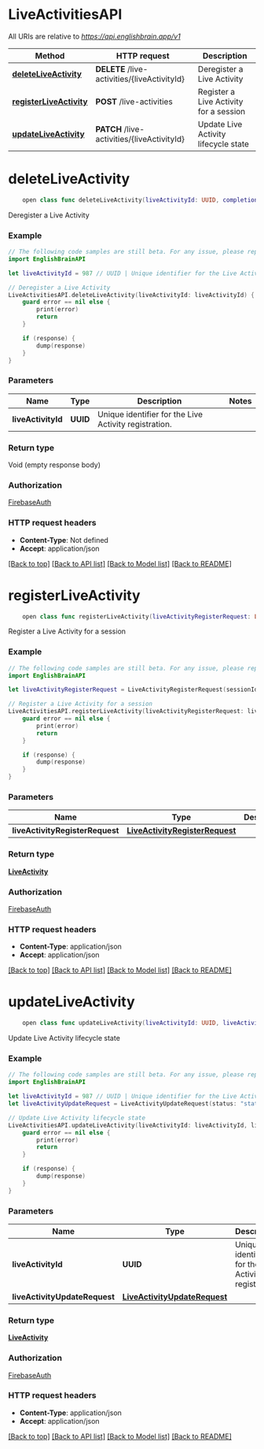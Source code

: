 # LiveActivitiesAPI

All URIs are relative to *https://api.englishbrain.app/v1*

Method | HTTP request | Description
------------- | ------------- | -------------
[**deleteLiveActivity**](LiveActivitiesAPI.md#deleteliveactivity) | **DELETE** /live-activities/{liveActivityId} | Deregister a Live Activity
[**registerLiveActivity**](LiveActivitiesAPI.md#registerliveactivity) | **POST** /live-activities | Register a Live Activity for a session
[**updateLiveActivity**](LiveActivitiesAPI.md#updateliveactivity) | **PATCH** /live-activities/{liveActivityId} | Update Live Activity lifecycle state


# **deleteLiveActivity**
```swift
    open class func deleteLiveActivity(liveActivityId: UUID, completion: @escaping (_ data: Void?, _ error: Error?) -> Void)
```

Deregister a Live Activity

### Example
```swift
// The following code samples are still beta. For any issue, please report via http://github.com/OpenAPITools/openapi-generator/issues/new
import EnglishBrainAPI

let liveActivityId = 987 // UUID | Unique identifier for the Live Activity registration.

// Deregister a Live Activity
LiveActivitiesAPI.deleteLiveActivity(liveActivityId: liveActivityId) { (response, error) in
    guard error == nil else {
        print(error)
        return
    }

    if (response) {
        dump(response)
    }
}
```

### Parameters

Name | Type | Description  | Notes
------------- | ------------- | ------------- | -------------
 **liveActivityId** | **UUID** | Unique identifier for the Live Activity registration. | 

### Return type

Void (empty response body)

### Authorization

[FirebaseAuth](../README.md#FirebaseAuth)

### HTTP request headers

 - **Content-Type**: Not defined
 - **Accept**: application/json

[[Back to top]](#) [[Back to API list]](../README.md#documentation-for-api-endpoints) [[Back to Model list]](../README.md#documentation-for-models) [[Back to README]](../README.md)

# **registerLiveActivity**
```swift
    open class func registerLiveActivity(liveActivityRegisterRequest: LiveActivityRegisterRequest, completion: @escaping (_ data: LiveActivity?, _ error: Error?) -> Void)
```

Register a Live Activity for a session

### Example
```swift
// The following code samples are still beta. For any issue, please report via http://github.com/OpenAPITools/openapi-generator/issues/new
import EnglishBrainAPI

let liveActivityRegisterRequest = LiveActivityRegisterRequest(sessionId: 123, activityToken: "activityToken_example", pushToken: "pushToken_example", deviceCapabilities: LiveActivityRegisterRequest_deviceCapabilities(supportsLiveActivities: false, supportsDynamicIsland: false)) // LiveActivityRegisterRequest | 

// Register a Live Activity for a session
LiveActivitiesAPI.registerLiveActivity(liveActivityRegisterRequest: liveActivityRegisterRequest) { (response, error) in
    guard error == nil else {
        print(error)
        return
    }

    if (response) {
        dump(response)
    }
}
```

### Parameters

Name | Type | Description  | Notes
------------- | ------------- | ------------- | -------------
 **liveActivityRegisterRequest** | [**LiveActivityRegisterRequest**](LiveActivityRegisterRequest.md) |  | 

### Return type

[**LiveActivity**](LiveActivity.md)

### Authorization

[FirebaseAuth](../README.md#FirebaseAuth)

### HTTP request headers

 - **Content-Type**: application/json
 - **Accept**: application/json

[[Back to top]](#) [[Back to API list]](../README.md#documentation-for-api-endpoints) [[Back to Model list]](../README.md#documentation-for-models) [[Back to README]](../README.md)

# **updateLiveActivity**
```swift
    open class func updateLiveActivity(liveActivityId: UUID, liveActivityUpdateRequest: LiveActivityUpdateRequest, completion: @escaping (_ data: LiveActivity?, _ error: Error?) -> Void)
```

Update Live Activity lifecycle state

### Example
```swift
// The following code samples are still beta. For any issue, please report via http://github.com/OpenAPITools/openapi-generator/issues/new
import EnglishBrainAPI

let liveActivityId = 987 // UUID | Unique identifier for the Live Activity registration.
let liveActivityUpdateRequest = LiveActivityUpdateRequest(status: "status_example", summary: SessionSummary(accuracy: 123, totalItems: 123, correct: 123, incorrect: 123, hintsUsed: 123, comboMax: 123, brainTokensEarned: 123, durationSeconds: 123, patternImpact: [PatternImpact(patternId: "patternId_example", deltaConquestRate: 123, exposures: 123, severityBefore: 123, severityAfter: 123, hintRateBefore: 123, hintRateAfter: 123)], hintRate: 123, firstTryRate: 123, completedAt: Date(), brainBurstApplied: false, brainBurstMultiplier: 123, brainBurstEligibleAt: Date())) // LiveActivityUpdateRequest | 

// Update Live Activity lifecycle state
LiveActivitiesAPI.updateLiveActivity(liveActivityId: liveActivityId, liveActivityUpdateRequest: liveActivityUpdateRequest) { (response, error) in
    guard error == nil else {
        print(error)
        return
    }

    if (response) {
        dump(response)
    }
}
```

### Parameters

Name | Type | Description  | Notes
------------- | ------------- | ------------- | -------------
 **liveActivityId** | **UUID** | Unique identifier for the Live Activity registration. | 
 **liveActivityUpdateRequest** | [**LiveActivityUpdateRequest**](LiveActivityUpdateRequest.md) |  | 

### Return type

[**LiveActivity**](LiveActivity.md)

### Authorization

[FirebaseAuth](../README.md#FirebaseAuth)

### HTTP request headers

 - **Content-Type**: application/json
 - **Accept**: application/json

[[Back to top]](#) [[Back to API list]](../README.md#documentation-for-api-endpoints) [[Back to Model list]](../README.md#documentation-for-models) [[Back to README]](../README.md)

